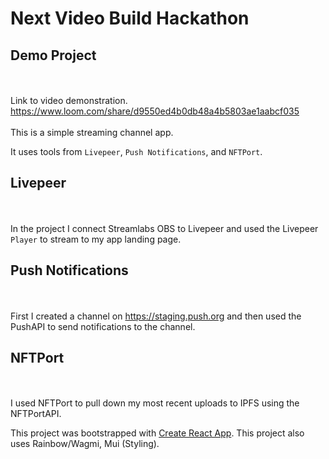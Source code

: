 # Next Video Build Hackathon 

## Demo Project
<br><br>
Link to video demonstration.<br>
https://www.loom.com/share/d9550ed4b0db48a4b5803ae1aabcf035
<br><br>
This is a simple streaming channel app.

It uses tools from `Livepeer`, `Push Notifications`, and `NFTPort`.
##

## Livepeer
<br><br>
In the project I connect Streamlabs OBS to Livepeer and used the Livepeer `Player` to stream to my app landing page.

##

## Push Notifications
<br><br>
First I created a channel on https://staging.push.org and then used the PushAPI to send notifications to the channel.

##

## NFTPort
<br><br>
I used NFTPort to pull down my most recent uploads to IPFS using the NFTPortAPI.





This project was bootstrapped with [Create React App](https://github.com/facebook/create-react-app).
This project also uses Rainbow/Wagmi, Mui (Styling).


